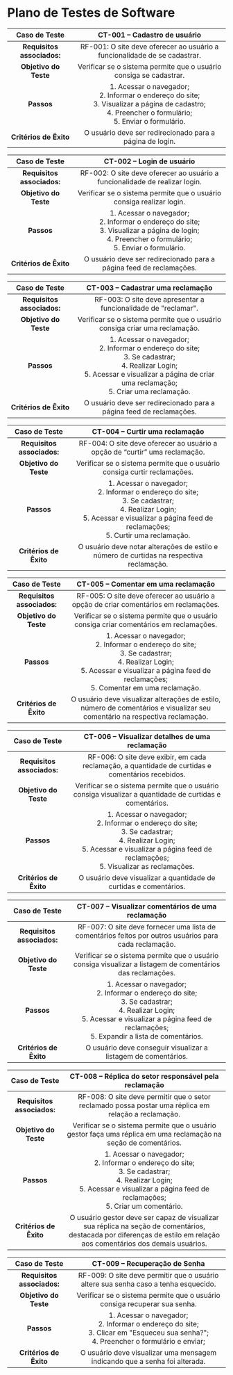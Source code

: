 # Plano de Testes de Software

<!-- CT - 001 -->

| **Caso de Teste** 	| **CT-001 – Cadastro de usuário** 	|
|:---:	|:---:	|
| **Requisitos associados:** | RF-001: O site deve oferecer ao usuário a funcionalidade de se cadastrar. |
| **Objetivo do Teste** 	| Verificar se o sistema permite que o usuário consiga se cadastrar. |
| **Passos** 	| 1. Acessar o navegador; <br>2. Informar o endereço do site;<br>3. Visualizar a página de cadastro;<br>4. Preencher o formulário;<br> 5. Enviar o formulário. 	|
| **Critérios de Êxito** 	| O usuário deve ser redirecionado para a página de login. |

<!-- CT - 002 -->

| **Caso de Teste** 	| **CT-002 – Login de usuário** 	|
|:---:	|:---:	|
| **Requisitos associados:** | RF-002: O site deve oferecer ao usuário a funcionalidade de realizar login. |
| **Objetivo do Teste** 	| Verificar se o sistema permite que o usuário consiga realizar login. |
| **Passos** 	| 1. Acessar o navegador; <br>2. Informar o endereço do site;<br>3. Visualizar a página de login;<br>4. Preencher o formulário;<br> 5. Enviar o formulário. 	|
| **Critérios de Êxito** 	| O usuário deve ser redirecionado para a página feed de reclamações. |

<!-- CT - 003 -->

| **Caso de Teste** 	| **CT-003 – Cadastrar uma reclamação** 	|
|:---:	|:---:	|
| **Requisitos associados:** | RF-003: O site deve apresentar a funcionalidade de "reclamar". |
| **Objetivo do Teste** 	| Verificar se o sistema permite que o usuário consiga criar uma reclamação. |
| **Passos** 	| 1. Acessar o navegador; <br>2. Informar o endereço do site;<br>3. Se cadastrar;<br>4. Realizar Login;<br> 5. Acessar e visualizar a página de criar uma reclamação;<br> 5. Criar uma reclamação. 	|
| **Critérios de Êxito** 	| O usuário deve ser redirecionado para a página feed de reclamações. |

<!-- CT - 004 -->

| **Caso de Teste** 	| **CT-004 – Curtir uma reclamação** 	|
|:---:	|:---:	|
| **Requisitos associados:** | RF-004: O site deve oferecer ao usuário a opção de “curtir” uma reclamação. |
| **Objetivo do Teste** 	| Verificar se o sistema permite que o usuário consiga curtir reclamações. |
| **Passos** 	| 1. Acessar o navegador; <br>2. Informar o endereço do site;<br>3. Se cadastrar;<br>4. Realizar Login;<br> 5. Acessar e visualizar a página feed de reclamações;<br> 5. Curtir uma reclamação. 	|
| **Critérios de Êxito** 	| O usuário deve notar alterações de estilo e número de curtidas na respectiva reclamação. |

<!-- CT - 005 -->

| **Caso de Teste** 	| **CT-005 – Comentar em uma reclamação** 	|
|:---:	|:---:	|
| **Requisitos associados:** | RF-005: O site deve oferecer ao usuário a opção de criar comentários em reclamações. |
| **Objetivo do Teste** 	| Verificar se o sistema permite que o usuário consiga criar comentários em reclamações. |
| **Passos** 	| 1. Acessar o navegador; <br>2. Informar o endereço do site;<br>3. Se cadastrar;<br>4. Realizar Login;<br> 5. Acessar e visualizar a página feed de reclamações;<br> 5. Comentar em uma reclamação. 	|
| **Critérios de Êxito** 	| O usuário deve visualizar alterações de estilo, número de comentários e visualizar seu comentário na respectiva reclamação. |

<!-- CT - 006 -->

| **Caso de Teste** 	| **CT-006 – Visualizar detalhes de uma reclamação** 	|
|:---:	|:---:	|
| **Requisitos associados:** | RF-006: O site deve exibir, em cada reclamação, a quantidade de curtidas e comentários recebidos. |
| **Objetivo do Teste** 	| Verificar se o sistema permite que o usuário consiga visualizar a quantidade de curtidas e comentários. |
| **Passos** 	| 1. Acessar o navegador; <br>2. Informar o endereço do site;<br>3. Se cadastrar;<br>4. Realizar Login;<br> 5. Acessar e visualizar a página feed de reclamações;<br> 5. Visualizar as reclamações. |
| **Critérios de Êxito** 	| O usuário deve visualizar a quantidade de curtidas e comentários. |

<!-- CT - 007 -->

| **Caso de Teste** 	| **CT-007 – Visualizar comentários de uma reclamação** 	|
|:---:	|:---:	|
| **Requisitos associados:** | RF-007: O site deve fornecer uma lista de comentários feitos por outros usuários para cada reclamação. |
| **Objetivo do Teste** 	| Verificar se o sistema permite que o usuário consiga visualizar a listagem de comentários das reclamações. |
| **Passos** 	| 1. Acessar o navegador; <br>2. Informar o endereço do site;<br>3. Se cadastrar;<br>4. Realizar Login;<br> 5. Acessar e visualizar a página feed de reclamações;<br> 5. Expandir a lista de comentários. |
| **Critérios de Êxito** 	| O usuário deve conseguir visualizar a listagem de comentários. |

<!-- CT - 008 -->

| **Caso de Teste** 	| **CT-008 – Réplica do setor responsável pela reclamação** |
|:---:	|:---:	|
| **Requisitos associados:** | RF-008: O site deve permitir que o setor reclamado possa postar uma réplica em relação a reclamação. |
| **Objetivo do Teste** | Verificar se o sistema permite que o usuário gestor faça uma réplica em uma reclamação na seção de comentários. |
| **Passos** 	| 1. Acessar o navegador; <br>2. Informar o endereço do site;<br>3. Se cadastrar;<br>4. Realizar Login;<br> 5. Acessar e visualizar a página feed de reclamações;<br> 5. Criar um comentário. |
| **Critérios de Êxito** 	| O usuário gestor deve ser capaz de visualizar sua réplica na seção de comentários, destacada por diferenças de estilo em relação aos comentários dos demais usuários. |

<!-- CT - 009 -->

| **Caso de Teste** 	| **CT-009 – Recuperação de Senha** |
|:---:	|:---:	|
| **Requisitos associados:** | RF-009: O site deve permitir que o usuário altere sua senha caso a tenha esquecido. |
| **Objetivo do Teste** | Verificar se o sistema permite que o usuário consiga recuperar sua senha. |
| **Passos** 	| 1. Acessar o navegador; <br>2. Informar o endereço do site;<br>3. Clicar em "Esqueceu sua senha?";<br>4. Preencher o formulário e enviar;
| **Critérios de Êxito** 	| O usuário deve visualizar uma mensagem indicando que a senha foi alterada. |